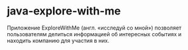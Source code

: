 # java-explore-with-me
Приложение ExploreWithMe (англ. «исследуй со мной») позволяет пользователям делиться информацией об интересных событиях и находить компанию для участия в них. 
